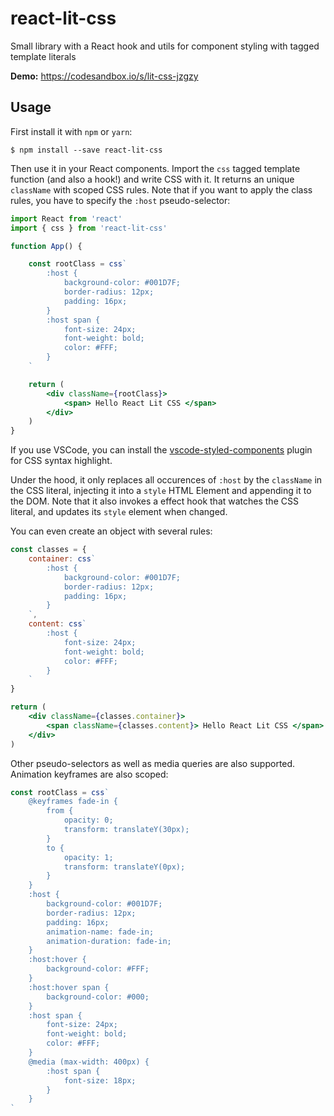 react-lit-css
=============

Small library with a React hook and utils for component styling with tagged template literals

__Demo:__ https://codesandbox.io/s/lit-css-jzgzy

## Usage

First install it with `npm` or `yarn`:

```
$ npm install --save react-lit-css
```

Then use it in your React components. Import the `css` tagged template function (and also a hook!) and write CSS with it. It returns an unique `className` with scoped CSS rules. Note that if you want to apply the class rules, you have to specify the `:host` pseudo-selector:

```jsx
import React from 'react'
import { css } from 'react-lit-css'

function App() {

    const rootClass = css`
        :host {
            background-color: #001D7F;
            border-radius: 12px;
            padding: 16px;
        }
        :host span {
            font-size: 24px;
            font-weight: bold;
            color: #FFF;
        }
    `

    return (
        <div className={rootClass}>
            <span> Hello React Lit CSS </span>
        </div>
    )
}
```

If you use VSCode, you can install the [vscode-styled-components](https://marketplace.visualstudio.com/items?itemName=mf.vscode-styled-components) plugin for CSS syntax highlight.

Under the hood, it only replaces all occurences of `:host` by the `className` in the CSS literal, injecting it into a `style` HTML Element and appending it to the DOM. Note that it also invokes a effect hook that watches the CSS literal, and updates its `style` element when changed.

You can even create an object with several rules:

```jsx
const classes = {
    container: css`
        :host {
            background-color: #001D7F;
            border-radius: 12px;
            padding: 16px;
        }
    `,
    content: css`
        :host {
            font-size: 24px;
            font-weight: bold;
            color: #FFF;
        }
    `
}

return (
    <div className={classes.container}>
        <span className={classes.content}> Hello React Lit CSS </span>
    </div>
)
```

Other pseudo-selectors as well as media queries are also supported. Animation keyframes are also scoped:

```jsx
const rootClass = css`
    @keyframes fade-in {
        from {
            opacity: 0;
            transform: translateY(30px);
        }
        to {
            opacity: 1;
            transform: translateY(0px);
        }
    }
    :host {
        background-color: #001D7F;
        border-radius: 12px;
        padding: 16px;
        animation-name: fade-in;
        animation-duration: fade-in;
    }
    :host:hover {
        background-color: #FFF;
    }
    :host:hover span {
        background-color: #000;
    }
    :host span {
        font-size: 24px;
        font-weight: bold;
        color: #FFF;
    }
    @media (max-width: 400px) {
        :host span {
            font-size: 18px;
        }
    }
`
```